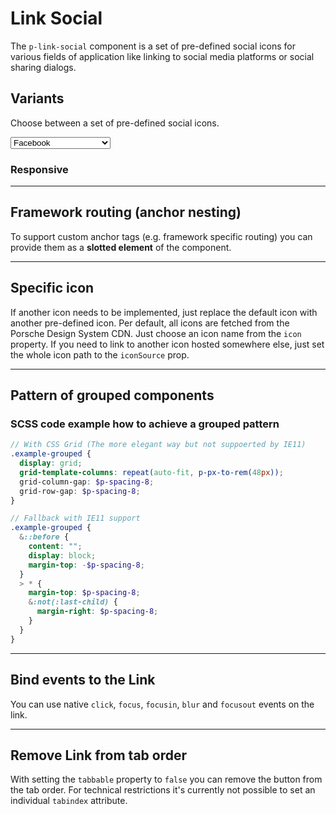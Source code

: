 # Link Social

The `p-link-social` component is a set of pre-defined social icons for various fields of application like linking to social media platforms or social sharing dialogs.

<TableOfContents></TableOfContents>

## Variants

Choose between a set of pre-defined social icons.

<Playground :markup="variants" :config="config">
  <select v-model="platform">
    <option disabled>Select a social platform</option>
    <option value="Facebook">Facebook</option>
    <option value="Google">Google</option>
    <option value="Instagram">Instagram</option>
    <option value="KakaoTalk">KakaoTalk</option>
    <option value="LinkedIn">LinkedIn</option>
    <option value="Naver">Naver</option>
    <option value="Pinterest">Pinterest</option>
    <option value="Reddit">Reddit</option>
    <option value="TikTok">TikTok</option>
    <option value="Twitter">Twitter</option>
    <option value="WeChat">WeChat</option>
    <option value="WhatsApp">WhatsApp</option>
    <option value="XING">XING</option>
    <option value="YouTube">YouTube</option>
  </select>
</Playground>

### Responsive

<Playground :markup="responsive" :config="config"></Playground>

---

## Framework routing (anchor nesting)

To support custom anchor tags (e.g. framework specific routing) you can provide them as a **slotted element** of the component. 

<Playground :markup="routing" :config="config"></Playground>

---

## Specific icon
If another icon needs to be implemented, just replace the default icon with another pre-defined icon. Per default, all icons are fetched from the Porsche Design System CDN. Just choose an icon name from the `icon` property. If you need to link to another icon hosted somewhere else, just set the whole icon path to the `iconSource` prop.

<Playground :markup="iconMarkup" :config="config"></Playground>

--- 

## Pattern of grouped components 

<Playground :markup="grouped" :config="config"></Playground>

### SCSS code example how to achieve a grouped pattern

```scss  
// With CSS Grid (The more elegant way but not suppoerted by IE11)
.example-grouped {
  display: grid;
  grid-template-columns: repeat(auto-fit, p-px-to-rem(48px));
  grid-column-gap: $p-spacing-8;
  grid-row-gap: $p-spacing-8;
}

// Fallback with IE11 support
.example-grouped {
  &::before {
    content: "";
    display: block;
    margin-top: -$p-spacing-8;
  }
  > * {
    margin-top: $p-spacing-8;
    &:not(:last-child) {
      margin-right: $p-spacing-8;
    }
  }
}
``` 

---

## Bind events to the Link
You can use native `click`, `focus`, `focusin`, `blur` and `focusout` events on the link.

<Playground :markup="events" :config="config"></Playground>

---

## Remove Link from tab order
With setting the `tabbable` property to `false` you can remove the button from the tab order. For technical restrictions it's currently not possible to set an individual `tabindex` attribute.

<Playground :markup="taborder" :config="config"></Playground>


<script lang="ts">
  import Vue from 'vue';
  import Component from 'vue-class-component';
  
  @Component
  export default class Code extends Vue {
    config = { themeable: true, spacing: 'inline' };
    platform = 'Facebook';

    get icon() {
      return `logo-${this.platform.toLowerCase()}`;
    }
    
    get variants() {
      return `<p-link-social href="https://example.com" icon="${this.icon}" target="_blank" rel="nofollow noopener">${this.platform}</p-link-social>
<p-link-social href="https://example.com" hide-label="true" icon="${this.icon}" target="_blank" rel="nofollow noopener">${this.platform}</p-link-social>`;
    }
    
    responsive =
`<p-link-social href="https://www.facebook.com/" icon="logo-facebook" hide-label="{ base: true, l: false }" target="_blank" rel="nofollow noopener">Facebook</p-link-social>`;
    
    routing =
`<p-link-social icon="logo-facebook">
  <a href="https://www.facebook.com/" target="_blank" rel="nofollow noopener">Facebook</a>
</p-link-social>`;

    iconMarkup =
`<p-link-social href="https://example.com" icon="logo-tumblr" target="_blank" rel="nofollow noopener">Tumblr</p-link-social>
<p-link-social href="https://example.com" icon-source="${require('./assets/icon-custom-kaixin.svg')}" hide-label="true" target="_blank" rel="nofollow noopener">Kaixin</p-link-social>`;

    grouped =
`<div class="example-grouped">
<p-link-social href="https://www.facebook.com/" icon="logo-facebook" hide-label="true" target="_blank" rel="nofollow noopener">Facebook</p-link-social>
<p-link-social href="https://www.google.com/" icon="logo-google" hide-label="true" target="_blank" rel="nofollow noopener">Google</p-link-social>
<p-link-social href="https://www.instagram.com/" icon="logo-instagram" hide-label="true" target="_blank" rel="nofollow noopener">Instagram</p-link-social>
<p-link-social href="https://www.kakaocorp.com/" icon="logo-kakaotalk" hide-label="true" target="_blank" rel="nofollow noopener">KakaoTalk</p-link-social>
<p-link-social href="https://www.linkedin.com/" icon="logo-linkedin" hide-label="true" target="_blank" rel="nofollow noopener">LinkedIn</p-link-social>
<p-link-social href="https://www.naver.com/" icon="logo-naver" hide-label="true" target="_blank" rel="nofollow noopener">Naver</p-link-social>
<p-link-social href="https://www.pinterest.com/" icon="logo-pinterest" hide-label="true" target="_blank" rel="nofollow noopener">Pinterest</p-link-social>
<p-link-social href="https://www.reddit.com/" icon="logo-reddit" hide-label="true" target="_blank" rel="nofollow noopener">Reddit</p-link-social>
<p-link-social href="https://www.tiktok.com/" icon="logo-tiktok" hide-label="true" target="_blank" rel="nofollow noopener">TikTok</p-link-social>
<p-link-social href="https://www.twitter.com/" icon="logo-twitter" hide-label="true" target="_blank" rel="nofollow noopener">Twitter</p-link-social>
<p-link-social href="https://www.wechat.com/" icon="logo-wechat" hide-label="true" target="_blank" rel="nofollow noopener">Wechat</p-link-social>
<p-link-social href="https://wa.me/491525557912" icon="logo-whatsapp" hide-label="true" target="_blank" rel="nofollow noopener">Whatsapp</p-link-social>
<p-link-social href="https://www.xing.com" icon="logo-xing" hide-label="true" target="_blank" rel="nofollow noopener">XING</p-link-social>
<p-link-social href="https://www.youtube.com" icon="logo-youtube" hide-label="true" target="_blank" rel="nofollow noopener">Youtube</p-link-social>
</div>`;

    events =
`<p-link-social
  href="https://www.facebook.com/"
  icon="logo-facebook"
  onclick="alert('click'); return false;"
  onfocus="console.log('focus')"
  onfocusin="console.log('focusin')"
  onblur="console.log('blur')"
  onfocusout="console.log('focusout')"
  target="_blank" 
  rel="nofollow noopener"
>Facebook</p-link-social>`;

    taborder =
`<p-link-social href="https://www.porsche.com" tabbable="true">Some label</p-link-social>
<p-link-social href="https://www.porsche.com" tabbable="false">Some label</p-link-social>
<p-link-social href="https://www.porsche.com" tabbable="true">Some label</p-link-social>`;
  }
</script>

<style scoped lang="scss">
  @import "~@porsche-design-system/utilities/scss";
  
  ::v-deep .example-link {
    display: inline-block;
    outline: none;
    text-decoration: none;
  }
  
  ::v-deep .example-grouped {
    &::before {
      content: "";
      display: block;
      margin-top: -$p-spacing-8;
    }
    > * {
      margin-top: $p-spacing-8;
      &:not(:last-child) {
        margin-right: $p-spacing-8;
      }
    }
  }
</style>